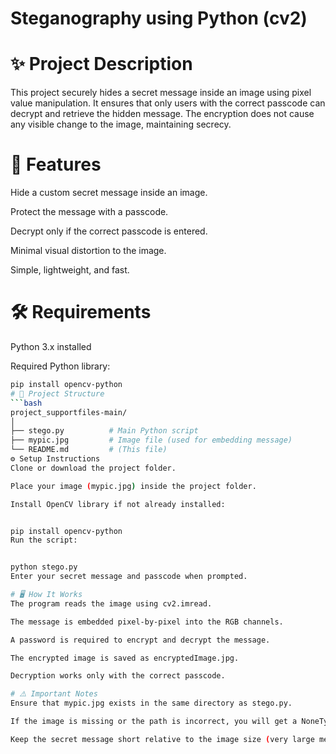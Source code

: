# Steganography using Python (cv2)
# ✨ Project Description
This project securely hides a secret message inside an image using pixel value manipulation.
It ensures that only users with the correct passcode can decrypt and retrieve the hidden message.
The encryption does not cause any visible change to the image, maintaining secrecy.

# 🚀 Features
Hide a custom secret message inside an image.

Protect the message with a passcode.

Decrypt only if the correct passcode is entered.

Minimal visual distortion to the image.

Simple, lightweight, and fast.

# 🛠️ Requirements
Python 3.x installed

Required Python library:
```bash
pip install opencv-python
# 📂 Project Structure
```bash 
project_supportfiles-main/
│
├── stego.py          # Main Python script
├── mypic.jpg         # Image file (used for embedding message)
└── README.md         # (This file)
⚙️ Setup Instructions
Clone or download the project folder.

Place your image (mypic.jpg) inside the project folder.

Install OpenCV library if not already installed:


pip install opencv-python
Run the script:


python stego.py
Enter your secret message and passcode when prompted.

# 🖥️ How It Works
The program reads the image using cv2.imread.

The message is embedded pixel-by-pixel into the RGB channels.

A password is required to encrypt and decrypt the message.

The encrypted image is saved as encryptedImage.jpg.

Decryption works only with the correct passcode.

# ⚠️ Important Notes
Ensure that mypic.jpg exists in the same directory as stego.py.

If the image is missing or the path is incorrect, you will get a NoneType error.

Keep the secret message short relative to the image size (very large messages can cause errors).
